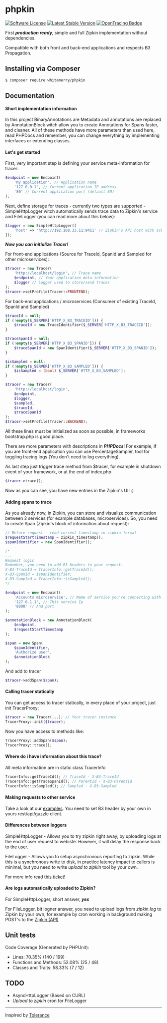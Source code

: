 # phpkin
[![Software License](https://img.shields.io/badge/license-MIT-brightgreen.svg?style=flat-square "Software License")](LICENSE)
[![Latest Stable Version](https://img.shields.io/packagist/v/whitemerry/phpkin.svg?style=flat-square&label=stable "Latest Stable Version")](https://packagist.org/packages/whitemerry/phpkin) [![OpenTracing Badge](https://img.shields.io/badge/OpenTracing-enabled-blue.svg)](http://opentracing.io)

First ***production ready***, simple and full Zipkin implementation without dependencies.

Compatible with both front and back-end applications and respects B3 Propagation.

## Installing via Composer
```bash
$ composer require whitemerry/phpkin
```

## Documentation

#### Short implementation information
In this project BinaryAnnotations are Metadata and annotations are replaced by AnnotationBlock witch allow you to create Annotations for Spans faster, and cleaner.
All of these methods have more parameters than used here, read PHPDocs and remember, you can change everything by implementing interfaces or extending classes.

#### Let's get started
First, very important step is defining your service meta-information for tracer:
```php
$endpoint = new Endpoint(
    'My application', // Application name
    '127.0.0.1', // Current application IP address
    '80' // Current application port (default 80)
);
```
Next, define storage for traces - currently two types are supported - SimpleHttpLogger witch automatically sends trace data to Zipkin's service and
FileLogger (you can read more about this below):
```php
$logger = new SimpleHttpLogger([
    'host' => 'http://192.168.33.11:9411' // Zipkin's API host with schema (http://) and without trailing slash
]);
```
***Now you can initialize Tracer!***

For front-end applications (Source for TraceId, SpanId and Sampled for other microservices):
```php
$tracer = new Tracer(
    'http://localhost/login', // Trace name
    $endpoint, // Your application meta-information
    $logger // Logger used to store/send traces
);
$tracer->setProfile(Tracer::FRONTEND);
```
For back-end applications / microservices (Consumer of existing TraceId, SpanId and Sampled)
```php
$traceId = null;
if (!empty($_SERVER['HTTP_X_B3_TRACEID'])) {
    $traceId = new TraceIdentifier($_SERVER['HTTP_X_B3_TRACEID']);
}

$traceSpanId = null;
if (!empty($_SERVER['HTTP_X_B3_SPANID'])) {
    $traceSpanId = new SpanIdentifier($_SERVER['HTTP_X_B3_SPANID']);
}

$isSampled = null;
if (!empty($_SERVER['HTTP_X_B3_SAMPLED'])) {
    $isSampled = (bool) $_SERVER['HTTP_X_B3_SAMPLED'];
}

$tracer = new Tracer(
    'http://localhost/login',
    $endpoint,
    $logger,
    $sampled,
    $traceId,
    $traceSpanId
);
$tracer->setProfile(Tracer::BACKEND);
```

All these lines must be initialized as soon as possible, in frameworks bootstrap.php is good place.

There are more parameters with descriptions in ***PHPDocs***! 
For example, if you are front-end application you can use PercentageSampler, tool for toggling tracing logs (You don't need to log everything).


As last step just trigger trace method from $tracer, for example in shutdown event of your framework, or at the end of index.php
```php
$tracer->trace();
```
Now as you can see, you have new entries in the Zipkin's UI! :)

#### Adding spans to trace
As you already now, in Zipkin, you can store and visualize communication between 2 services (for example databases, microservices). 
So, you need to create Span (Zipkin's block of information about request):
```php
// Before request - read current timestamp in zipkin format
$requestStartTimestamp = zipkin_timestamp();
$spanIdentifier = new SpanIdentifier();

/* 
...
Request logic
Remember, you need to add B3 headers to your request:
X-B3-TraceId = TracerInfo::getTraceId();
X-B3-SpanId = $spanIdentifier;
X-B3-Sampled = TracerInfo::isSampled();
*/

$endpoint = new Endpoint(
    'Accounts microservice', // Name of service you're connecting with
    '127.0.1.1', // This service Ip
    '8000' // And port
);

$annotationBlock = new AnnotationBlock(
    $endpoint,
    $requestStartTimestamp
);

$span = new Span(
    $spanIdentifier,
    'Authorize user',
    $annotationBlock
);
```
And add to tracer
```php
$tracer->addSpan($span);
```

#### Calling tracer statically
You can get access to tracer statically, in every place of your project, just init TracerProxy:
```php
$tracer = new Tracer(...); // Your tracer instance
TracerProxy::init($tracer);
```
Now you have access to methods like:
```php
TracerProxy::addSpan($span);
TracerProxy::trace();
```

#### Where do i have information about this trace?
All meta information are in static class TracerInfo
```php
TracerInfo::getTraceId(); // TraceId - X-B3-TraceId
TracerInfo::getTraceSpanId(); // ParentId - X-B3-ParentId
TracerInfo::isSampled(); // Sampled - X-B3-Sampled
```

#### Making requests to other service
Take a look at our [examples](https://github.com/whitemerry/phpkin/tree/master/example). You need to set B3 header by your own in yours rest/api/guzzle client.

#### Differences between loggers
SimpleHttpLogger - Allows you to try zipkin right away, by uploading logs at the end of user request to webiste. 
However, it will delay the response back to the user.

FileLogger - Allows you to setup asynchronous reporting to zipkin. While this is a synchronous write to disk, in practice latency impact to callers is minimal, but you need to write *upload to zipkin* tool by your own.

For more info read [this ticket](https://github.com/whitemerry/phpkin/issues/2)!

#### Are logs automatically uploaded to Zipkin?
For SimpleHttpLogger, short answer, ***yes***

For FileLogger, bit logner answer, you need to upload logs from *zipkin.log* to Zipkin by your own, for example by cron working in background making POST's to the [Zipkin (API)](http://zipkin.io/zipkin-api/#/paths/%252Fspans/post)

## Unit tests
Code Coverage (Generated by PHPUnit):
- Lines: 70.35% (140 / 199)
- Functions and Methods: 52.08% (25 / 48)
- Classes and Traits: 58.33% (7 / 12)

## TODO
- AsyncHttpLogger (Based on CURL)
- *Upload to zipkin* cron for FileLogger
---
Inspired by [Tolerance](https://github.com/Tolerance/Tolerance)
